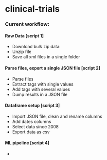 # clinical-trials

### Current workflow: 
#### Raw Data  [script 1]
- Download bulk zip data
- Unzip file
- Save all xml files in a single folder

#### Parse files, export a single JSON file [script 2]
- Parse files
- Extract tags with single values
- Add tags with several values
- Dump results in a JSON file

#### Dataframe setup [script 3]
- Import JSON file, clean and rename columns
- Add dates columns
- Select data since 2008
- Export data as csv

#### ML pipeline [script 4]
- 